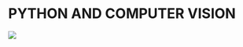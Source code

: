 # PYTHON AND COMPUTER VISION

<a href="https://www.youtube.com/playlist?list=PL7zl8TDRnbulHqBNcsk_zeuy1RTKePPcg"> 
<img src="https://github.com/ShapeAI/PYTHON-AND-DATA-ANALYTICS/blob/main/YOUTUBE%20THUMBNAIL-2.png"> </a>

